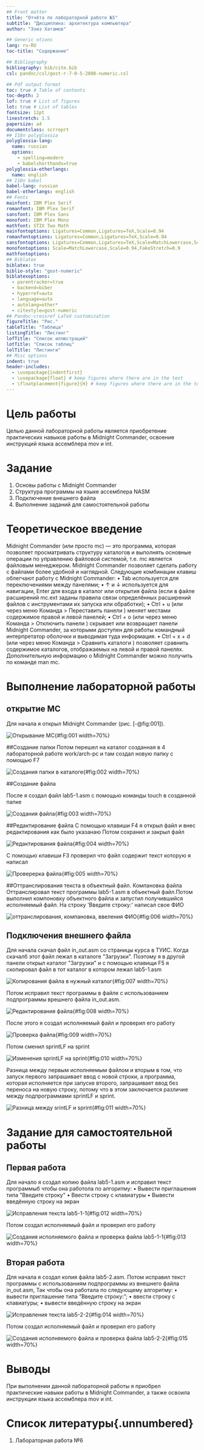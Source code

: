 ```yaml
---
## Front matter
title: "Отчёта по лабораторной работе №5"
subtitle: "Дисциплина: архитектура компьютера"
author: "Эзиз Хатамов"

## Generic otions
lang: ru-RU
toc-title: "Содержание"

## Bibliography
bibliography: bib/cite.bib
csl: pandoc/csl/gost-r-7-0-5-2008-numeric.csl

## Pdf output format
toc: true # Table of contents
toc-depth: 2
lof: true # List of figures
lot: true # List of tables
fontsize: 12pt
linestretch: 1.5
papersize: a4
documentclass: scrreprt
## I18n polyglossia
polyglossia-lang:
  name: russian
  options:
	- spelling=modern
	- babelshorthands=true
polyglossia-otherlangs:
  name: english
## I18n babel
babel-lang: russian
babel-otherlangs: english
## Fonts
mainfont: IBM Plex Serif
romanfont: IBM Plex Serif
sansfont: IBM Plex Sans
monofont: IBM Plex Mono
mathfont: STIX Two Math
mainfontoptions: Ligatures=Common,Ligatures=TeX,Scale=0.94
romanfontoptions: Ligatures=Common,Ligatures=TeX,Scale=0.94
sansfontoptions: Ligatures=Common,Ligatures=TeX,Scale=MatchLowercase,Scale=0.94
monofontoptions: Scale=MatchLowercase,Scale=0.94,FakeStretch=0.9
mathfontoptions:
## Biblatex
biblatex: true
biblio-style: "gost-numeric"
biblatexoptions:
  - parentracker=true
  - backend=biber
  - hyperref=auto
  - language=auto
  - autolang=other*
  - citestyle=gost-numeric
## Pandoc-crossref LaTeX customization
figureTitle: "Рис."
tableTitle: "Таблица"
listingTitle: "Листинг"
lofTitle: "Список иллюстраций"
lotTitle: "Список таблиц"
lolTitle: "Листинги"
## Misc options
indent: true
header-includes:
  - \usepackage{indentfirst}
  - \usepackage{float} # keep figures where there are in the text
  - \floatplacement{figure}{H} # keep figures where there are in the text
---
```


# Цель работы

Целью данной лабораторной работы является приобретение практических навыков работы в Midnight Commander, освоение инструкций языка ассемблера mov и int.

# Задание

1.	Основы работы с Midnight Commander
2.	Структура программы на языке ассемблера NASM
3.	Подключение внешнего файла
4.	Выполнение заданий для самостоятельной работы

# Теоретическое введение

  Midnight Commander (или просто mc) — это программа, которая позволяет просматривать
структуру каталогов и выполнять основные операции по управлению файловой системой,
т.е. mc является файловым менеджером. Midnight Commander позволяет сделать работу с
файлами более удобной и наглядной.
  Следующие комбинации клавиш облегчают работу с Midnight Commander:
• Tab используется для переключениями между панелями;
• ↑ и ↓ используется для навигации, Enter для входа в каталог или открытия файла
(если в файле расширений mc.ext заданы правила связи определённых расширений
файлов с инструментами их запуска или обработки);
• Ctrl + u (или через меню Команда > Переставить панели ) меняет местами содержимое
правой и левой панелей;
• Ctrl + o (или через меню Команда > Отключить панели ) скрывает или возвращает панели
Midnight Commander, за которыми доступен для работы командный интерпретатор
оболочки и выводимая туда информация.
• Ctrl + x + d (или через меню Команда > Сравнить каталоги ) позволяет сравнить содержимое каталогов, отображаемых на левой и правой панелях.
   Дополнительную информацию о Midnight Commander можно получить по команде man
mc.

# Выполнение лабораторной работы

## открытие МС
 Для начала я открыл Midnight Commander
 (рис. [-@fig:001]).

![Открывание МС](image/1.png){#fig:001 width=70%}

##Создание папки
 Потом перешел на каталог созданная в 4 лабораторной работе work/arch-pc и там создал новую папку с помощью F7

![Создания папки в каталоге](image/2.png){#fig:002 width=70%}

##Создание файла

 После я создал файл lab5-1.asm с помощью команды touch в созданной папке

![Создания файла](image/3.png){#fig:003 width=70%}

##Редактирование файла
 С помощью клавиши F4 я открыл файл и внес редактирования как было указанаю Потом сохранил и закрыл файл

![Редактирования файла](image/4.png){#fig:004 width=70%}
 
С помощью клавиши F3 проверил что файл содержит текст которую я написал

![Проверерка файла](image/5.png){#fig:005 width=70%}

##Оттранслирования текста в объектный файл. Компановка файла
Оттранслировал текст программы lab5-1.asm в объектный файл.Потом выполнил компоновку объектного файла и запустил получившийся исполняемый файл. На строку 'Введите строку:' написал свое ФИО

![оттранслирования, компановка, ввеления ФИО ](image/6.png){#fig:006 width=70%}

## Подключения внешнего файла 

Для начала скачал файл in_out.asm  со страницы курса в ТУИС. Когда скачалб этот файл лежал в каталоге "Загрузки". Поэтому я в другой панели открыл каталог "Загрузки" и с помощью клавищи F5 я скопировал файл в тот каталог в котором лежал lab5-1.asm

![Копирования файла в нужный каталог ](image/7.png){#fig:007 width=70%}

Потом исправил текст программы в файле с использованием подпрограммы врешнего файла in_out.asm.

![Редактирования файла](image/8.png){#fig:008 width=70%}

После этого я создал исполняемый файл и проверил его работу

![Проверка файла](image/9.png){#fig:009 width=70%}

Потом сменил sprintLF на sprint

![Изменения sprintLF на sprint](image/10.png){#fig:010 width=70%}

Разница между первым исполняемым файлом и вторым в том, что запуск первого запрашивает ввод с новой строки, а программа, которая исполняется при запуске второго, запрашивает ввод без переноса на новую строку, потому что в этом заключается различие между подпрограммами sprintLF и sprint.

![Разница между srintLF и sprint](image/11.png){#fig:011 width=70%}

#  Задание для самостоятельной работы
## Первая работа
 
 Для начало я создал копию файла lab5-1.asm  и исправил текст программыб чтобы она работола по алгоритму: 
 • Вывести приглашения типа "Введите строку"
 • Ввести строку с клавиатуры
 • Вывести введённую строку на экран
  
 ![Исправления текста lab5-1-1](image/12.png){#fig:012 width=70%}

Потом создал исполняемый файл и проверил его работу

  ![Создания исполняемого файла и проверка файла lab5-1-1](image/13.png){#fig:013 width=70%}
  
## Вторая работа

Для начала я создал копия файла lab5-2.asm. Потом исправил текст программы с использованиям подпрограммы из внешнего файла in_out.asm, Так чтобы она работала по следующему
алгоритму:
• вывести приглашение типа “Введите строку:”;
• ввести строку с клавиатуры;
• вывести введённую строку на экран
 
 ![Исправления текста lab5-2-2](image/14.png){#fig:014 width=70%}
 
Потом создал исполняемый файл и проверил его работу

 ![Создания исполняемого файла и проверка файла lab5-2-2](image/15.png){#fig:015 width=70%}
  
# Выводы

При выполнении данной лабораторной работы я приобрел практические навыки работы в Midnight Commander, а также освоила инструкции языка ассемблера mov и int.

# Список литературы{.unnumbered}

1.	Лабораторная работа №6
